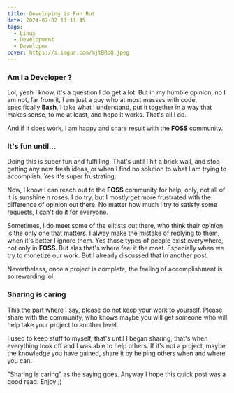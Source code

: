 ```yaml
---
title: Developing is Fun But
date: 2024-07-02 11:11:45
tags:
  - Linux
  - Development
  - Developer
cover: https://i.imgur.com/mjtBRbQ.jpeg
---
```


### Am I a Developer ?

Lol, yeah I know, it's a question I do get a lot. But in my humble opinion, no I am not, far from it, I am just a guy who at most messes with code, specifically **Bash**, I take what I understand, put it together in a way that makes sense, to me at least, and hope it works. That's all I do.

And if it does work, I am happy and share result with the **FOSS** community.

### It's fun until...

Doing this is super fun and fulfilling. That's until I hit a brick wall, and stop getting any new fresh ideas, or when I find no solution to what I am trying to accomplish. Yes it's super frustrating.

Now, I know I can reach out to the **FOSS** community for help, only, not all of it is sunshine n roses. I do try, but I mostly get more frustrated with the difference of opinion out there. No matter how much I try to satisfy some requests, I can't do it for everyone.

Sometimes, I do meet some of the elitists out there, who think their opinion is the only one that matters. I alway make the mistake of replying to them, when it's better I ignore them. Yes those types of people exist everywhere, not only in **FOSS**. But alas that's where feel it the most. Especially when we try to monetize our work. But I already discussed that in another post.

Nevertheless, once a project is complete, the feeling of accomplishment is so rewarding lol.

### Sharing is caring

This the part where I say, please do not keep your work to yourself. Please share with the community, who knows maybe you will get someone who will help take your project to another level.

I used to keep stuff to myself, that's until I began sharing, that's when everything took off and I was able to help others. If it's not a project, maybe the knowledge you have gained, share it by helping others when and where you can.

"Sharing is caring" as the saying goes. Anyway I hope this quick post was a good read. Enjoy ;)
